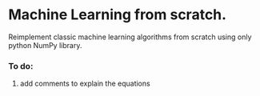 # Machine Learning from scratch.

Reimplement classic machine learning algorithms from scratch using only python NumPy library.


### To do:
1. add comments to explain the equations

